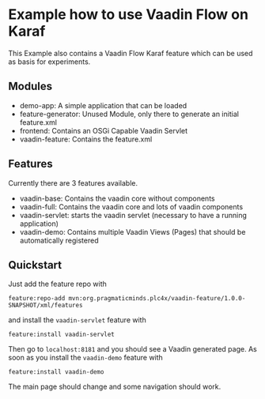 # Example how to use Vaadin Flow on Karaf

This Example also contains a Vaadin Flow Karaf feature which can be used as basis for experiments.

## Modules

* demo-app: A simple application that can be loaded
* feature-generator: Unused Module, only there to generate an initial feature.xml
* frontend: Contains an OSGi Capable Vaadin Servlet
* vaadin-feature: Contains the feature.xml

## Features

Currently there are 3 features available.

* vaadin-base: Contains the vaadin core without components
* vaadin-full: Contains the vaadin core and lots of vaadin components
* vaadin-servlet: starts the vaadin servlet (necessary to have a running application)
* vaadin-demo: Contains multiple Vaadin Views (Pages) that should be automatically registered

## Quickstart

Just add the feature repo with 
```
feature:repo-add mvn:org.pragmaticminds.plc4x/vaadin-feature/1.0.0-SNAPSHOT/xml/features
``` 
and install the `vaadin-servlet` feature with
```
feature:install vaadin-servlet
```
Then go to `localhost:8181` and you should see a Vaadin generated page.
As soon as you install the `vaadin-demo` feature with
 ```
 feature:install vaadin-demo
 ```
 The main page should change and some navigation should work.